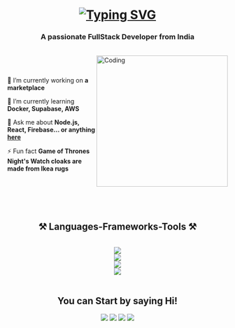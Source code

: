 
<h1 align="center">
<a href="https://git.io/typing-svg"><img src="https://readme-typing-svg.herokuapp.com?font=Righteous&size=35&pause=1000&color=8A5EF7&center=true&vCenter=true&random=false&width=500&height=70&lines=Hello+There!++%F0%9F%91%8B;I'm+Harsha+G!" alt="Typing SVG" /></a>
</h1>
<h3 align="center">A passionate FullStack Developer from India</h3>

<br/>

<img align="right" alt="Coding" width="300" src="https://cdna.artstation.com/p/assets/images/images/050/392/912/original/nelson-tiapa-gif-con-telefono.gif?1654734490">

<div align="left">
<br/><br/>

  🔭 I’m currently working on **a marketplace**
  
  🌱 I’m currently learning **Docker, Supabase, AWS**

  💬 Ask me about **Node.js, React, Firebase... or anything [here](https://github.com/salesp07/salesp07/issues)**

  ⚡ Fun fact **Game of Thrones Night's Watch cloaks are made from Ikea rugs**

</div>

<br/><br/><br/><br/>

<h2 align="center">⚒️ Languages-Frameworks-Tools ⚒️</h2>
<br/>
<div align="center">
    <img src="https://skillicons.dev/icons?i=python,c,java,cpp,cs,javascript" /><br/>
    <img src="https://skillicons.dev/icons?i=html,css,react,nextjs,django,tailwind,bootstrap" /><br/>
    <img src="https://skillicons.dev/icons?i=mysql,mongodb" /><br>
    <img src="https://skillicons.dev/icons?i=vscode,windows,ubuntu,vercel" /><br/> 
</div>

<br/>

<div align="center">
  <h2 align="center">You can Start by saying Hi!</h2>
  <a href="mailto:harshag3106@gmail.com?subject=Your%20Subject&body=You%20can%20Start%20by%20Saying%20Hi!"><img src="https://skillicons.dev/icons?i=gmail"/></a>
  <a href="https://github.com/imharshag"><img src="https://skillicons.dev/icons?i=github"/></a>
  <a href="https://www.linkedin.com/in/harsha-g-72a900292"><img src="https://skillicons.dev/icons?i=linkedin"/></a>
  <a href=""><img src="https://skillicons.dev/icons?i=instagram"/></a>
</div>
